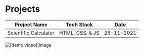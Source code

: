 # Projects

|Project Name| Tech Stack | Date |
|---|----|---|
|Scientific Calculator|HTML, CSS, & JS|26-11-2021|

![[demo video](![image](https://user-images.githubusercontent.com/82095877/162185056-79e8a007-c63e-4b2b-a77e-7d07489d2831.png)](https://youtu.be/Wj07_SUXrqc)

